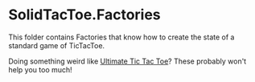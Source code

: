 ﻿# SolidTacToe.Factories

This folder contains Factories that know how to create the state of a standard game of TicTacToe.

Doing something weird like [Ultimate Tic Tac Toe][1]? These probably won't help you too much!

[1]: http://mathwithbaddrawings.com/2013/06/16/ultimate-tic-tac-toe/